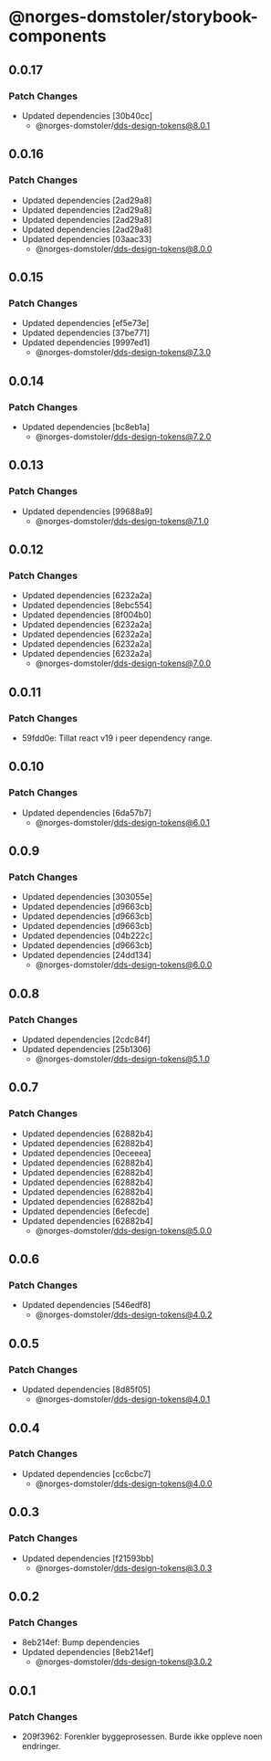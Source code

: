 # @norges-domstoler/storybook-components

## 0.0.17

### Patch Changes

- Updated dependencies [30b40cc]
  - @norges-domstoler/dds-design-tokens@8.0.1

## 0.0.16

### Patch Changes

- Updated dependencies [2ad29a8]
- Updated dependencies [2ad29a8]
- Updated dependencies [2ad29a8]
- Updated dependencies [2ad29a8]
- Updated dependencies [03aac33]
  - @norges-domstoler/dds-design-tokens@8.0.0

## 0.0.15

### Patch Changes

- Updated dependencies [ef5e73e]
- Updated dependencies [37be771]
- Updated dependencies [9997ed1]
  - @norges-domstoler/dds-design-tokens@7.3.0

## 0.0.14

### Patch Changes

- Updated dependencies [bc8eb1a]
  - @norges-domstoler/dds-design-tokens@7.2.0

## 0.0.13

### Patch Changes

- Updated dependencies [99688a9]
  - @norges-domstoler/dds-design-tokens@7.1.0

## 0.0.12

### Patch Changes

- Updated dependencies [6232a2a]
- Updated dependencies [8ebc554]
- Updated dependencies [8f004b0]
- Updated dependencies [6232a2a]
- Updated dependencies [6232a2a]
- Updated dependencies [6232a2a]
- Updated dependencies [6232a2a]
  - @norges-domstoler/dds-design-tokens@7.0.0

## 0.0.11

### Patch Changes

- 59fdd0e: Tillat react v19 i peer dependency range.

## 0.0.10

### Patch Changes

- Updated dependencies [6da57b7]
  - @norges-domstoler/dds-design-tokens@6.0.1

## 0.0.9

### Patch Changes

- Updated dependencies [303055e]
- Updated dependencies [d9663cb]
- Updated dependencies [d9663cb]
- Updated dependencies [d9663cb]
- Updated dependencies [04b222c]
- Updated dependencies [d9663cb]
- Updated dependencies [24dd134]
  - @norges-domstoler/dds-design-tokens@6.0.0

## 0.0.8

### Patch Changes

- Updated dependencies [2cdc84f]
- Updated dependencies [25b1306]
  - @norges-domstoler/dds-design-tokens@5.1.0

## 0.0.7

### Patch Changes

- Updated dependencies [62882b4]
- Updated dependencies [62882b4]
- Updated dependencies [0eceeea]
- Updated dependencies [62882b4]
- Updated dependencies [62882b4]
- Updated dependencies [62882b4]
- Updated dependencies [62882b4]
- Updated dependencies [62882b4]
- Updated dependencies [6efecde]
- Updated dependencies [62882b4]
  - @norges-domstoler/dds-design-tokens@5.0.0

## 0.0.6

### Patch Changes

- Updated dependencies [546edf8]
  - @norges-domstoler/dds-design-tokens@4.0.2

## 0.0.5

### Patch Changes

- Updated dependencies [8d85f05]
  - @norges-domstoler/dds-design-tokens@4.0.1

## 0.0.4

### Patch Changes

- Updated dependencies [cc6cbc7]
  - @norges-domstoler/dds-design-tokens@4.0.0

## 0.0.3

### Patch Changes

- Updated dependencies [f21593bb]
  - @norges-domstoler/dds-design-tokens@3.0.3

## 0.0.2

### Patch Changes

- 8eb214ef: Bump dependencies
- Updated dependencies [8eb214ef]
  - @norges-domstoler/dds-design-tokens@3.0.2

## 0.0.1

### Patch Changes

- 209f3962: Forenkler byggeprosessen. Burde ikke oppleve noen endringer.
